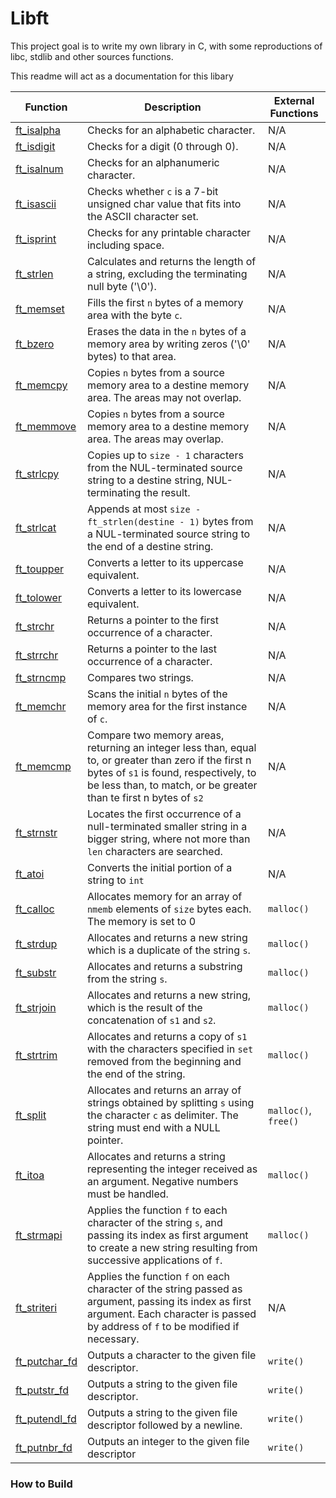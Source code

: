 # Libft
This project goal is to write my own library in C, with some reproductions of libc, stdlib and other sources functions.

This readme will act as a documentation for this libary

| Function                       | Description                                                                                                                                                                                                          | External Functions   |
| ------------------------------ | -------------------------------------------------------------------------------------------------------------------------------------------------------------------------------------------------------------------- | -------------------- |
| [ft_isalpha](ft_isalpha.c)     | Checks for an alphabetic character.                                                                                                                                                                                  | N/A                  |
| [ft_isdigit](ft_isdigit.c)     | Checks for a digit (0 through 0).                                                                                                                                                                                    | N/A                  |
| [ft_isalnum](ft_isalnum.c)     | Checks for an alphanumeric character.                                                                                                                                                                                | N/A                  |
| [ft_isascii](ft_isascii.c)     | Checks whether `c` is a 7-bit unsigned char value that fits into the ASCII character set.                                                                                                                            | N/A                  |
| [ft_isprint](ft_isprint.c)     | Checks for any printable character including space.                                                                                                                                                                  | N/A                  |
| [ft_strlen](ft_strlen.c)       | Calculates and returns the length of a string, excluding the terminating null byte ('\\0').                                                                                                                          | N/A                  |
| [ft_memset](ft_memset.c)       | Fills the first `n` bytes of a memory area with the byte `c`.                                                                                                                                                        | N/A                  |
| [ft_bzero](ft_bzero.c)         | Erases the data in the `n` bytes of a memory area by writing zeros ('\\0' bytes) to that area.                                                                                                                       | N/A                  |
| [ft_memcpy](ft_memcpy)         | Copies `n` bytes from a source memory area to a destine memory area. The areas may not overlap.                                                                                                                      | N/A                  |
| [ft_memmove](ft_memmove)       | Copies `n` bytes from a source memory area to a destine memory area. The areas may overlap.                                                                                                                          | N/A                  |
| [ft_strlcpy](ft_strlcpy)       | Copies up to `size - 1` characters from the NUL-terminated source string to a destine string, NUL-terminating the result.                                                                                            | N/A                  |
| [ft_strlcat](ft_strlcat)       | Appends at most `size - ft_strlen(destine - 1)` bytes from a NUL-terminated source string to the end of a destine string.                                                                                            | N/A                  |
| [ft_toupper](ft_toupper.c)     | Converts a letter to its uppercase equivalent.                                                                                                                                                                       | N/A                  |
| [ft_tolower](ft_tolower.c)     | Converts a letter to its lowercase equivalent.                                                                                                                                                                       | N/A                  |
| [ft_strchr](ft_strchr.c)       | Returns a pointer to the first occurrence of a character.                                                                                                                                                            | N/A                  |
| [ft_strrchr](ft_strrchr.c)     | Returns a pointer to the last occurrence of a character.                                                                                                                                                             | N/A                  |
| [ft_strncmp](ft_strncmp.c)     | Compares two strings.                                                                                                                                                                                                | N/A                  |
| [ft_memchr](ft_memchr.c)       | Scans the initial `n` bytes of the memory area for the first instance of `c`.                                                                                                                                        | N/A                  |
| [ft_memcmp](ft_memcmp.c)       | Compare two memory areas, returning an integer less than, equal to, or greater than zero if the first n bytes of `s1` is found, respectively, to be less than, to match, or be greater than te first n bytes of `s2` | N/A                  |
| [ft_strnstr](ft_strnstr.c)     | Locates the first occurrence of a null-terminated smaller string in a bigger string, where not more than `len` characters are searched.                                                                              | N/A                  |
| [ft_atoi](ft_atoi.c)           | Converts the initial portion of a string to `int`                                                                                                                                                                    | N/A                  |
| [ft_calloc](ft_calloc.c)       | Allocates memory for an array of `nmemb` elements of `size` bytes each. The memory is set to 0                                                                                                                       | `malloc()`           |
| [ft_strdup](ft_strdup.c)       | Allocates and returns a new string which is a duplicate of the string `s`.                                                                                                                                           | `malloc()`           |
| [ft_substr](ft_substr.c)       | Allocates and returns a substring from the string `s`.                                                                                                                                                               | `malloc()`           |
| [ft_strjoin](ft_strjoin.c)     | Allocates and returns a new string, which is the result of the concatenation of `s1` and `s2`.                                                                                                                       | `malloc()`           |
| [ft_strtrim](ft_strtrim.c)     | Allocates and returns a copy of `s1` with the characters specified in `set` removed from the beginning and the end of the string.                                                                                    | `malloc()`           |
| [ft_split](ft_split.c)         | Allocates and returns an array of strings obtained by splitting `s` using the character `c` as delimiter. The string must end with a NULL pointer.                                                                   | `malloc()`, `free()` |
| [ft_itoa](ft_itoa.c)           | Allocates and returns a string representing the integer received as an argument. Negative numbers must be handled.                                                                                                   | `malloc()`           |
| [ft_strmapi](ft_strmapi)       | Applies the function `f` to each character of the string `s`, and passing its index as first argument to create a new string resulting from successive applications of `f`.                                          | `malloc()`           |
| [ft_striteri](ft_striteri)     | Applies the function `f` on each character of the string passed as argument, passing its index as first argument. Each character is passed by address of `f` to be modified if necessary.                            | N/A                  |
| [ft_putchar_fd](ft_putchar_fd) | Outputs a character to the given file descriptor.                                                                                                                                                                    | `write()`            |
| [ft_putstr_fd](ft_putstr_fd)   | Outputs a string to the given file descriptor.                                                                                                                                                                       | `write()`            |
| [ft_putendl_fd](ft_putendl_fd) | Outputs a string to the given file descriptor followed by a newline.                                                                                                                                                 | `write()`            |
| [ft_putnbr_fd](ft_putnbr_fd)   | Outputs an integer to the given file descriptor                                                                                                                                                                      | `write()`            |


### How to Build


